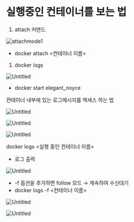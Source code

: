 # 실행중인 컨테이너를 보는 법

1. attach 커맨드

![attachmode1](https://user-images.githubusercontent.com/94940412/186358816-27c650bd-2755-4c03-80b1-a73c3e5af486.jpg)


- docker attach <컨테이너 이름>

1. docker logs

![Untitled](https://s3.us-west-2.amazonaws.com/secure.notion-static.com/2e6f77a5-12e7-4bfe-8477-cdce97341270/Untitled.png?X-Amz-Algorithm=AWS4-HMAC-SHA256&X-Amz-Content-Sha256=UNSIGNED-PAYLOAD&X-Amz-Credential=AKIAT73L2G45EIPT3X45%2F20220824%2Fus-west-2%2Fs3%2Faws4_request&X-Amz-Date=20220824T073523Z&X-Amz-Expires=86400&X-Amz-Signature=cf97baa92ef468c825cdaf9104cdbd5503c168785ddf77a2bbaae3703aeba61a&X-Amz-SignedHeaders=host&response-content-disposition=filename%20%3D%22Untitled.png%22&x-id=GetObject)

- docker start elegant_noyce

컨테이너 내부에 있는 로그메시지를 액세스 하는 법

![Untitled](https://s3-us-west-2.amazonaws.com/secure.notion-static.com/f225db04-7e34-470f-bc68-f944c22b6b1a/Untitled.png)

![Untitled](https://s3-us-west-2.amazonaws.com/secure.notion-static.com/0be96972-3094-4681-afd1-a24889f8d42b/Untitled.png)

![Untitled](https://s3-us-west-2.amazonaws.com/secure.notion-static.com/f295bb53-0fed-490a-a3fa-a4a5321796cb/Untitled.png)

docker logs <실행 중인 컨테이너 이름>

- 로그 출력

![Untitled](https://s3-us-west-2.amazonaws.com/secure.notion-static.com/6866c83e-4bdd-4ed2-9bc0-751acc0f72aa/Untitled.png)

- -f 옵션을 추가하면 follow 모드 → 계속하여 수신대기
- docker logs -f <컨테이너 이름>

![Untitled](https://s3-us-west-2.amazonaws.com/secure.notion-static.com/89d31fe1-ca50-4d55-aae3-6d9981cb0739/Untitled.png)

![Untitled](https://s3-us-west-2.amazonaws.com/secure.notion-static.com/7d956b09-0a7c-40a5-8d30-225e7f10ce92/Untitled.png)
